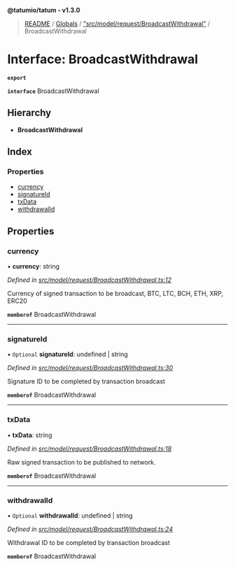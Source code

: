 **@tatumio/tatum - v1.3.0**

> [README](../README.md) / [Globals](../globals.md) / ["src/model/request/BroadcastWithdrawal"](../modules/_src_model_request_broadcastwithdrawal_.md) / BroadcastWithdrawal

# Interface: BroadcastWithdrawal

**`export`** 

**`interface`** BroadcastWithdrawal

## Hierarchy

* **BroadcastWithdrawal**

## Index

### Properties

* [currency](_src_model_request_broadcastwithdrawal_.broadcastwithdrawal.md#currency)
* [signatureId](_src_model_request_broadcastwithdrawal_.broadcastwithdrawal.md#signatureid)
* [txData](_src_model_request_broadcastwithdrawal_.broadcastwithdrawal.md#txdata)
* [withdrawalId](_src_model_request_broadcastwithdrawal_.broadcastwithdrawal.md#withdrawalid)

## Properties

### currency

•  **currency**: string

*Defined in [src/model/request/BroadcastWithdrawal.ts:12](https://github.com/tatumio/tatum-js/blob/31bb1b4/src/model/request/BroadcastWithdrawal.ts#L12)*

Currency of signed transaction to be broadcast, BTC, LTC, BCH, ETH, XRP, ERC20

**`memberof`** BroadcastWithdrawal

___

### signatureId

• `Optional` **signatureId**: undefined \| string

*Defined in [src/model/request/BroadcastWithdrawal.ts:30](https://github.com/tatumio/tatum-js/blob/31bb1b4/src/model/request/BroadcastWithdrawal.ts#L30)*

Signature ID to be completed by transaction broadcast

**`memberof`** BroadcastWithdrawal

___

### txData

•  **txData**: string

*Defined in [src/model/request/BroadcastWithdrawal.ts:18](https://github.com/tatumio/tatum-js/blob/31bb1b4/src/model/request/BroadcastWithdrawal.ts#L18)*

Raw signed transaction to be published to network.

**`memberof`** BroadcastWithdrawal

___

### withdrawalId

• `Optional` **withdrawalId**: undefined \| string

*Defined in [src/model/request/BroadcastWithdrawal.ts:24](https://github.com/tatumio/tatum-js/blob/31bb1b4/src/model/request/BroadcastWithdrawal.ts#L24)*

Withdrawal ID to be completed by transaction broadcast

**`memberof`** BroadcastWithdrawal
